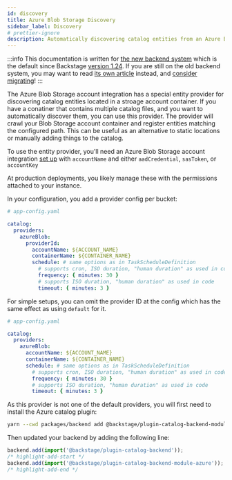 ```yaml
---
id: discovery
title: Azure Blob Storage Discovery
sidebar_label: Discovery
# prettier-ignore
description: Automatically discovering catalog entities from an Azure Blob Storage account
---
```


:::info
This documentation is written for [the new backend system](../../backend-system/index.md) which is the default since Backstage [version 1.24](../../releases/v1.24.0.md). If you are still on the old backend system, you may want to read [its own article](./discovery--old.md) instead, and [consider migrating](../../backend-system/building-backends/08-migrating.md)!
:::

The Azure Blob Storage account integration has a special entity provider for discovering catalog
entities located in a stroage account container. If you have a conatiner that contains multiple
catalog files, and you want to automatically discover them, you can use this
provider. The provider will crawl your Blob Storage account container and register entities
matching the configured path. This can be useful as an alternative to static
locations or manually adding things to the catalog.

To use the entity provider, you'll need an Azure Blob Storage account integration
[set up](locations.md) with `accountName` and either `aadCredential`, `sasToken`, or `accountKey`

At production deployments, you likely manage these with the permissions attached
to your instance.

In your configuration, you add a provider config per bucket:

```yaml
# app-config.yaml

catalog:
  providers:
    azureBlob:
      providerId:
        accountName: ${ACCOUNT_NAME}
        containerName: ${CONTAINER_NAME}
        schedule: # same options as in TaskScheduleDefinition
          # supports cron, ISO duration, "human duration" as used in code
          frequency: { minutes: 30 }
          # supports ISO duration, "human duration" as used in code
          timeout: { minutes: 3 }
```

For simple setups, you can omit the provider ID at the config
which has the same effect as using `default` for it.

```yaml
# app-config.yaml

catalog:
  providers:
    azureBlob:
      accountName: ${ACCOUNT_NAME}
      containerName: ${CONTAINER_NAME}
      schedule: # same options as in TaskScheduleDefinition
        # supports cron, ISO duration, "human duration" as used in code
        frequency: { minutes: 30 }
        # supports ISO duration, "human duration" as used in code
        timeout: { minutes: 3 }
```

As this provider is not one of the default providers, you will first need to install
the Azure catalog plugin:

```bash title="From your Backstage root directory"
yarn --cwd packages/backend add @backstage/plugin-catalog-backend-module-azure
```

Then updated your backend by adding the following line:

```ts title="packages/backend/src/index.ts"
backend.add(import('@backstage/plugin-catalog-backend'));
/* highlight-add-start */
backend.add(import('@backstage/plugin-catalog-backend-module-azure'));
/* highlight-add-end */
```
